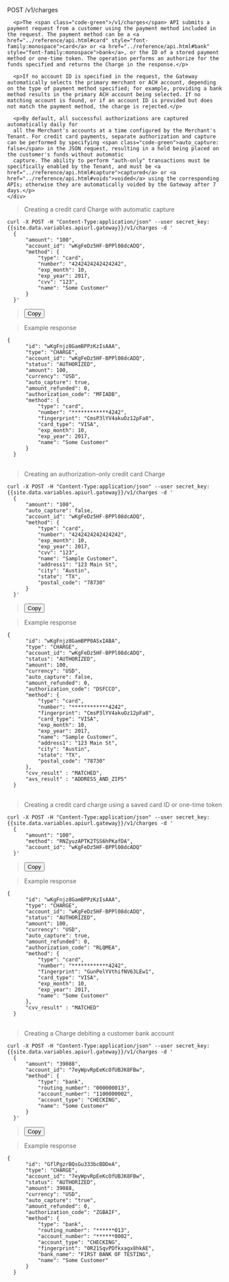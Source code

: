 <div class="method-area">
  <div class="method-copy">
    <div class="method-copy-padding">
      <p><span class="api-operation">POST</span> <span class="code-green">/v1/charges</span></p>

      <p>The <span class="code-green">/v1/charges</span> API submits a payment request from a customer using the payment method included in the request. The payment method can be a <a href="../reference/api.html#card" style="font-family:monospace">card</a> or <a href="../reference/api.html#bank" style="font-family:monospace">bank</a>, or the ID of a stored payment method or one-time token. The operation performs an authorize for the funds specified and returns the Charge in the response.</p>

      <p>If no account ID is specified in the request, the Gateway automatically selects the primary merchant or ACH account, depending on the type of payment method specified; for example, providing a bank method results in the primary ACH account being selected. If no matching account is found, or if an account ID is provided but does not match the payment method, the charge is rejected.</p>

      <p>By default, all successful authorizations are captured automatically daily for
      all the Merchant's accounts at a time configured by the Merchant's Tenant. For credit card payments, separate authorization and capture can be performed by specifying <span class="code-green">auto_capture: false</span> in the JSON request, resulting in a hold being placed on the customer's funds without automatic
      capture. The ability to perform "auth-only" transactions must be specifically enabled by the Tenant, and must be <a href="../reference/api.html#capture">captured</a> or <a href="../reference/api.html#voids">voided</a> using the corresponding APIs; otherwise they are automatically voided by the Gateway after 7 days.</p>
    </div>
  </div>

  <blockquote>Creating a credit card Charge with automatic capture</blockquote>
  <pre id="charge"><code class="json">curl -X POST -H "Content-Type:application/json" --user secret_key: {{site.data.variables.apiurl.gateway}}/v1/charges -d '
  {
      "amount": "100",
      "account_id": "wKgFeDz5HF-BPPl08dcADQ",
      "method": {
          "type": "card",
          "number": "4242424242424242",
          "exp_month": 10,
          "exp_year": 2017,
          "cvv": "123",
          "name": "Some Customer"
      }
  }'</code></pre>
  <blockquote><button id="btn" class="btn copy api" data-clipboard-target="#charge" onclick="Materialize.toast('Copied!', 2000)">Copy</button></blockquote>

  <blockquote>Example response</blockquote>
  <pre><code>{
      "id": "wKgFnjz8GamBPPzKzIsAAA",
      "type": "CHARGE",
      "account_id": "wKgFeDz5HF-BPPl08dcADQ",
      "status": "AUTHORIZED",
      "amount": 100,
      "currency": "USD",
      "auto_capture": true,
      "amount_refunded": 0,
      "authorization_code": "MFIADB",
      "method": {
          "type": "card",
          "number": "************4242",
          "fingerprint": "CmsP3lYV4akuOz12pFa8",
          "card_type": "VISA",
          "exp_month": 10,
          "exp_year": 2017,
          "name": "Some Customer"
      }
  }</code>
  </pre>


  <blockquote>Creating an authorization-only credit card Charge</blockquote>

  <pre id="charge2"><code class="json">curl -X POST -H "Content-Type:application/json" --user secret_key: {{site.data.variables.apiurl.gateway}}/v1/charges -d '
  {
      "amount": "100",
      "auto_capture": false,
      "account_id": "wKgFeDz5HF-BPPl08dcADQ",
      "method": {
          "type": "card",
          "number": "4242424242424242",
          "exp_month": 10,
          "exp_year": 2017,
          "cvv": "123",
          "name": "Sample Customer",
          "address1": "123 Main St",
          "city": "Austin",
          "state": "TX",
          "postal_code": "78730"
      }
  }'</code></pre>
  <blockquote><button id="btn" class="btn copy api" data-clipboard-target="#charge2" onclick="Materialize.toast('Copied!', 2000)">Copy</button></blockquote>

  <blockquote>Example response</blockquote>
  <pre><code>{
      "id": "wKgFnjz8GamBPP0ASxIABA",
      "type": "CHARGE",
      "account_id": "wKgFeDz5HF-BPPl08dcADQ",
      "status": "AUTHORIZED",
      "amount": 100,
      "currency": "USD",
      "auto_capture": false,
      "amount_refunded": 0,
      "authorization_code": "DSFCCO",
      "method": {
          "type": "card",
          "number": "************4242",
          "fingerprint": "CmsP3lYV4akuOz12pFa8",
          "card_type": "VISA",
          "exp_month": 10,
          "exp_year": 2017,
          "name": "Sample Customer",
          "address1": "123 Main St",
          "city": "Austin",
          "state": "TX",
          "postal_code": "78730"
      },
      "cvv_result" : "MATCHED",
      "avs_result" : "ADDRESS_AND_ZIP5"
  }</code>
  </pre>


  <blockquote>Creating a credit card charge using a saved card ID or one-time token</blockquote>

  <pre id="charge3"><code class="json">curl -X POST -H "Content-Type:application/json" --user secret_key: {{site.data.variables.apiurl.gateway}}/v1/charges -d '
  {
      "amount": "100",
      "method": "RNZyuzAPTK2TSS6hPKafDA",
      "account_id": "wKgFeDz5HF-BPPl08dcADQ"
  }'</code></pre>
  <blockquote><button id="btn" class="btn copy api" data-clipboard-target="#charge3" onclick="Materialize.toast('Copied!', 2000)">Copy</button></blockquote>

  <blockquote>Example response</blockquote>
  <pre><code>{
      "id": "wKgFnjz8GamBPPzKzIsAAA",
      "type": "CHARGE",
      "account_id": "wKgFeDz5HF-BPPl08dcADQ",
      "status": "AUTHORIZED",
      "amount": 100,
      "currency": "USD",
      "auto_capture": true,
      "amount_refunded": 0,
      "authorization_code": "RLQMEA",
      "method": {
          "type": "card",
          "number": "************4242",
          "fingerprint": "GunPelYVthifNV63LEw1",
          "card_type": "VISA",
          "exp_month": 10,
          "exp_year": 2017,
          "name": "Some Customer"
      },
      "cvv_result" : "MATCHED"
  }</code>
  </pre>


  <blockquote>Creating a Charge debiting a customer bank account</blockquote>

  <pre id="charge4"><code class="json">curl -X POST -H "Content-Type:application/json" --user secret_key: {{site.data.variables.apiurl.gateway}}/v1/charges -d '
  {
      "amount": "39088",
      "account_id": "7eyWpvRpEeKcOfUBJK8FBw",
      "method": {
          "type": "bank",
          "routing_number": "000000013",
          "account_number": "1100000002",
          "account_type": "CHECKING",
          "name": "Some Customer"
      }
  }'</code></pre>
  <blockquote><button id="btn" class="btn copy api" data-clipboard-target="#charge4" onclick="Materialize.toast('Copied!', 2000)">Copy</button></blockquote>

  <blockquote>Example response</blockquote>
  <pre><code>{
      "id": "GflPgzrBQsGu333bcBDDeA",
      "type": "CHARGE",
      "account_id": "7eyWpvRpEeKcOfUBJK8FBw",
      "status": "AUTHORIZED",
      "amount": 39088,
      "currency": "USD",
      "auto_capture": "true",
      "amount_refunded": 0,
      "authorization_code": "ZGBAIF",
      "method": {
          "type": "bank",
          "routing_number": "******013",
          "account_number": "******0002",
          "account_type": "CHECKING",
          "fingerprint": "0R21SqvPDfkxagx8hkAE",
          "bank_name": "FIRST BANK OF TESTING",
          "name": "Some Customer"
      }
  }</code>
  </pre>
</div>
